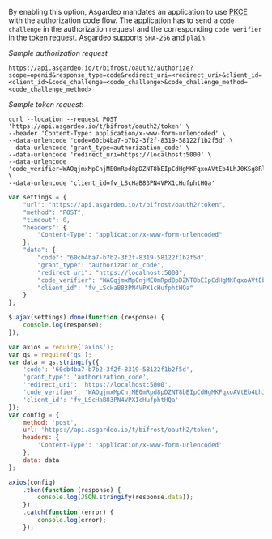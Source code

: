 
By enabling this option, Asgardeo mandates an application to use [PKCE](https://datatracker.ietf.org/doc/html/rfc7636) with the <a :href="$withBase('/guides/applications/oidc/implement-auth-code-with-pkce/#get-tokens')">authorization code flow</a>. The application has to send a `code challenge` in the authorization request and the corresponding `code verifier` in the token request. Asgardeo supports `SHA-256` and `plain`.

_Sample authorization request_
```  no-line-numbers
https://api.asgardeo.io/t/bifrost/oauth2/authorize?scope=openid&response_type=code&redirect_uri=<redirect_uri>&client_id=<client_id>&code_challenge=<code_challenge>&code_challenge_method=<code_challenge_method>
```

_Sample token request_:

<CodeGroup>
<CodeGroupItem title="cURL" active>

``` 
curl --location --request POST 'https://api.asgardeo.io/t/bifrost/oauth2/token' \
--header 'Content-Type: application/x-www-form-urlencoded' \
--data-urlencode 'code=60cb4ba7-b7b2-3f2f-8319-58122f1b2f5d' \
--data-urlencode 'grant_type=authorization_code' \
--data-urlencode 'redirect_uri=https://localhost:5000' \
--data-urlencode 'code_verifier=WAOqjmxMpCnjME0mRpd8pDZNT8bEIpCdHgMKFqxoAVtEb4LhJ0KSg8Rl0z0O3pySx4HGp53R87bckxOxrXk2oNav0fgWzFdOyBRrvA8ZTgCG7MlQcY9mfamCM8SWnGgO' \
--data-urlencode 'client_id=fv_LScHaB83PN4VPX1cHufphtHQa'
```

</CodeGroupItem>

<CodeGroupItem title="JavaScript - jQuery">

```js
var settings = {
    "url": "https://api.asgardeo.io/t/bifrost/oauth2/token",
    "method": "POST",
    "timeout": 0,
    "headers": {
        "Content-Type": "application/x-www-form-urlencoded"
    },
    "data": {
        "code": "60cb4ba7-b7b2-3f2f-8319-58122f1b2f5d",
        "grant_type": "authorization_code",
        "redirect_uri": "https://localhost:5000",
        "code_verifier": "WAOqjmxMpCnjME0mRpd8pDZNT8bEIpCdHgMKFqxoAVtEb4LhJ0KSg8Rl0z0O3pySx4HGp53R87bckxOxrXk2oNav0fgWzFdOyBRrvA8ZTgCG7MlQcY9mfamCM8SWnGgO",
        "client_id": "fv_LScHaB83PN4VPX1cHufphtHQa"
    }
};

$.ajax(settings).done(function (response) {
    console.log(response);
});
```

</CodeGroupItem>

<CodeGroupItem title="Nodejs - Axios">

```js
var axios = require('axios');
var qs = require('qs');
var data = qs.stringify({
    'code': '60cb4ba7-b7b2-3f2f-8319-58122f1b2f5d',
    'grant_type': 'authorization_code',
    'redirect_uri': 'https://localhost:5000',
    'code_verifier': 'WAOqjmxMpCnjME0mRpd8pDZNT8bEIpCdHgMKFqxoAVtEb4LhJ0KSg8Rl0z0O3pySx4HGp53R87bckxOxrXk2oNav0fgWzFdOyBRrvA8ZTgCG7MlQcY9mfamCM8SWnGgO',
    'client_id': 'fv_LScHaB83PN4VPX1cHufphtHQa'
});
var config = {
    method: 'post',
    url: 'https://api.asgardeo.io/t/bifrost/oauth2/token',
    headers: {
        'Content-Type': 'application/x-www-form-urlencoded'
    },
    data: data
};

axios(config)
    .then(function (response) {
        console.log(JSON.stringify(response.data));
    })
    .catch(function (error) {
        console.log(error);
    });
```

</CodeGroupItem>
</CodeGroup>
